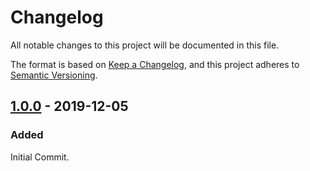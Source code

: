 # Changelog

All notable changes to this project will be documented in this file.

The format is based on [Keep a Changelog](https://keepachangelog.com/en/1.0.0/), and this project adheres to [Semantic Versioning](https://semver.org/spec/v2.0.0.html).


## [1.0.0] - 2019-12-05

### Added

Initial Commit.

[1.0.0]: https://github.com/phollyer/elm-ui-menu/releases/tag/v1.0.0

